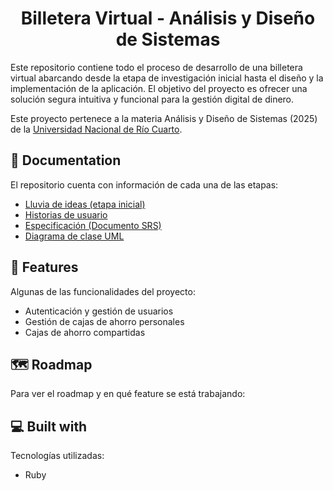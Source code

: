 <h1 align="center" id="title">Billetera Virtual - Análisis y Diseño de Sistemas</h1>

<p id="description">Este repositorio contiene todo el proceso de desarrollo de una billetera virtual abarcando desde la etapa de investigación inicial hasta el diseño y la implementación de la aplicación. El objetivo del proyecto es ofrecer una solución segura intuitiva y funcional para la gestión digital de dinero.</p>

Este proyecto pertenece a la materia Análisis y Diseño de Sistemas (2025) de la <a href="https://www.unrc.edu.ar">Universidad Nacional de Río Cuarto</a>.

<h2>📖 Documentation </h2>

 El repositorio cuenta con información de cada una de las etapas:

*  <a href="docs/ideas.md">Lluvia de ideas (etapa inicial)</a>
*  <a href="docs/Billetera virtual - HistoryUsers.pdf">Historias de usuario</a>
*  <a href="docs/Billetera virtual - Proyecto AyDS 2025.pdf">Especificación (Documento SRS)</a>
*  <a href="docs/diagrama_uml.png">Diagrama de clase UML</a> 
<h2>🧐 Features</h2>

Algunas de las funcionalidades del proyecto:

*   Autenticación y gestión de usuarios
*   Gestión de cajas de ahorro personales
*   Cajas de ahorro compartidas

<h2>🗺️ Roadmap </h2>
 
 Para ver el roadmap y en qué feature se está trabajando:

  
<h2>💻 Built with</h2>

Tecnologías utilizadas:

*   Ruby
